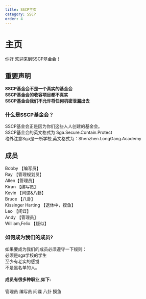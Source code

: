 ```yaml
---
title: SSCP主页
category: SSCP
order: 4
---
```

# 主页
你好 欢迎来到SSCP基金会！  
## 重要声明 
**SSCP基金会不是一个真实的基金会**  
**SSCP基金会的收容项目都不真实**  
**SSCP基金会我们不允许将任何机密泄漏出去**  

### 什么是SSCP基金会？  
SSCP基金会正是因为你们这些人人创建的基金会。  
SSCP基金会的英文格式为 Sga.Secure.Contain.Protect  
格外注意Sga是一所学校,英文格式为：Shenzhen.LongGang.Academy  

## 成员
Bobby 【编写员】   
Ray 【管理规划员】  
Allen【管理员】  
Kiran 【编写员】  
Kevin 【间谍&八卦】  
Bruce 【八卦】  
Kissinger Harting 【退休中，摸鱼】  
Leo 【间谍】  
Andy 【管理员】  
William,Felix 【疑似】  
### 如何成为我们的成员?
如果要成为我们的成员必须遵守一下规则：  
必须是sga学校的学生  
至少有老实的感觉   
不是黑名单的人。 

#### 成员有很多种职业,如下:
管理员 编写员 间谍 八卦
摸鱼



